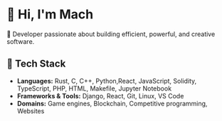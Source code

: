 # 👋 Hi, I'm Mach

🚀 Developer passionate about building efficient, powerful, and creative software.

## 🔧 Tech Stack
- **Languages:** Rust, C, C++, Python,React, JavaScript, Solidity, TypeScript, PHP, HTML, Makefile, Jupyter Notebook
- **Frameworks & Tools:** Django, React, Git, Linux, VS Code
- **Domains:** Game engines, Blockchain, Competitive programming, Websites
